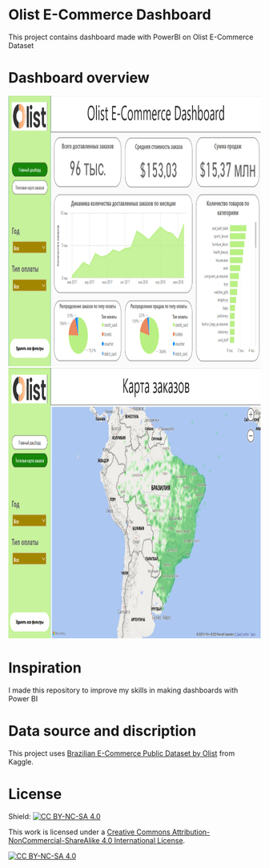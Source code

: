 # Olist E-Commerce Dashboard  
 This project contains dashboard made with PowerBI on Olist E-Commerce Dataset

# Dashboard overview  
<p align="center">

  <img width="960" height="540" src="static/main_page.png">

  <img width="960" height="540" src="static/heatmap_page.png">

</p>

# Inspiration  
 I made this repository to improve my skills in making dashboards with Power BI

# Data source and discription  
 This project uses [Brazilian E-Commerce Public Dataset by Olist](https://www.kaggle.com/datasets/olistbr/brazilian-ecommerce/data) from Kaggle.

# License

Shield: [![CC BY-NC-SA 4.0][cc-by-nc-sa-shield]][cc-by-nc-sa]

This work is licensed under a
[Creative Commons Attribution-NonCommercial-ShareAlike 4.0 International License][cc-by-nc-sa].

[![CC BY-NC-SA 4.0][cc-by-nc-sa-image]][cc-by-nc-sa]

[cc-by-nc-sa]: http://creativecommons.org/licenses/by-nc-sa/4.0/
[cc-by-nc-sa-image]: https://licensebuttons.net/l/by-nc-sa/4.0/88x31.png
[cc-by-nc-sa-shield]: https://img.shields.io/badge/License-CC%20BY--NC--SA%204.0-lightgrey.svg